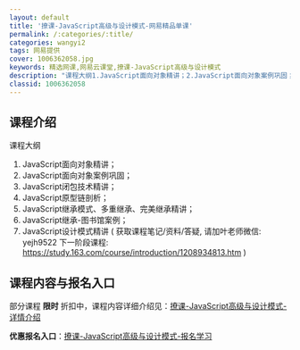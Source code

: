 ```yaml
---
layout: default
title: '撩课-JavaScript高级与设计模式-网易精品单课'
permalink: /:categories/:title/
categories: wangyi2
tags: 网易提供
cover: 1006362058.jpg
keywords: 精选网课,网易云课堂,撩课-JavaScript高级与设计模式
description: "课程大纲1.JavaScript面向对象精讲；2.JavaScript面向对象案例巩固；3.JavaScript闭包技术精讲；4.JavaScript原型链剖析；5.JavaScript继承"
classid: 1006362058
---
```


## 课程介绍

课程大纲
1. JavaScript面向对象精讲；
2. JavaScript面向对象案例巩固；
3. JavaScript闭包技术精讲；
4. JavaScript原型链剖析；
5. JavaScript继承模式、多重继承、完美继承精讲；
6. JavaScript继承-图书馆案例；
7. JavaScript设计模式精讲
(
获取课程笔记/资料/答疑, 请加叶老师微信: yejh9522
下一阶段课程: https://study.163.com/course/introduction/1208934813.htm
)

## 课程内容与报名入口

部分课程 **限时** 折扣中，课程内容详细介绍见：[撩课-JavaScript高级与设计模式-详情介绍](https://study.163.com/course/introduction/1006362058.htm?share=1&shareId=1025206652&utm_campaign=share&utm_medium=iphoneShare&utm_source=&utm_u=1025206652)

**优惠报名入口**：[撩课-JavaScript高级与设计模式-报名学习](https://study.163.com/course/introduction/1006362058.htm?share=1&shareId=1025206652&utm_campaign=share&utm_medium=iphoneShare&utm_source=&utm_u=1025206652)

